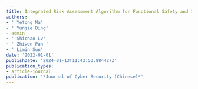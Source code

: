 ```yaml
---
title: Integrated Risk Assessment Algorithm for Functional Safety and Information Security of Industrial Control Systems
authors:
- ' Yetong Ma'
- ' Yunjie Ding'
- admin
- ' Shichao Lv'
- ' Zhiwen Pan '
- ' Limin Sun'
date: '2022-01-01'
publishDate: '2024-01-13T11:43:53.884427Z'
publication_types:
- article-journal
publication: '*Journal of Cyber Security (Chinese)*'
---
```

